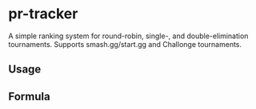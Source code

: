 # pr-tracker

A simple ranking system for round-robin, single-, and double-elimination tournaments. Supports smash.gg/start.gg and Challonge tournaments.

## Usage

## Formula
